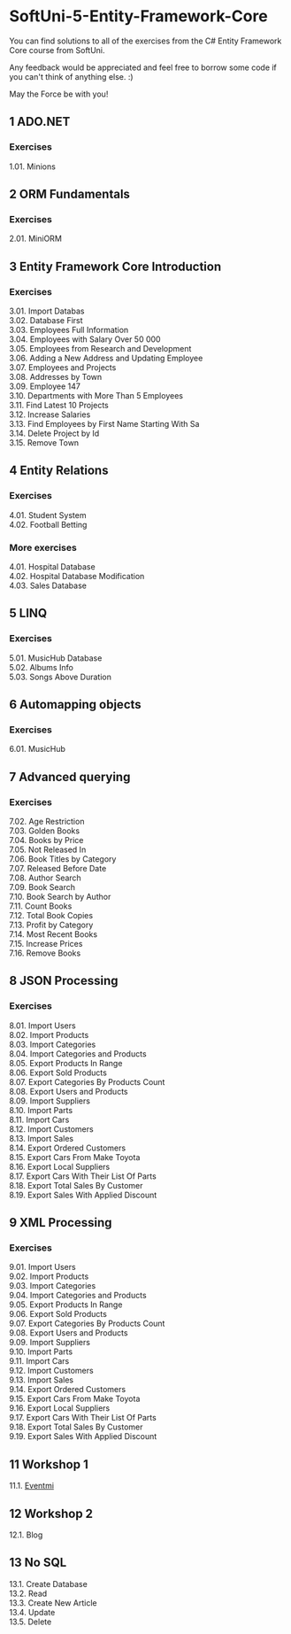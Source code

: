 # SoftUni-5-Entity-Framework-Core

You can find solutions to all of the exercises from the C# Entity Framework Core course from SoftUni.

Any feedback would be appreciated and feel free to borrow some code if you can't think of anything else. :)

May the Force be with you!

## 1 ADO.NET
### Exercises
1.01. Minions<br>

## 2 ORM Fundamentals
### Exercises
2.01. MiniORM<br>

## 3 Entity Framework Core Introduction
### Exercises
3.01. Import Databas<br>
3.02. Database First<br>
3.03. Employees Full Information<br>
3.04. Employees with Salary Over 50 000<br>
3.05. Employees from Research and Development<br>
3.06. Adding a New Address and Updating Employee<br>
3.07. Employees and Projects<br>
3.08. Addresses by Town<br>
3.09. Employee 147<br>
3.10. Departments with More Than 5 Employees<br>
3.11. Find Latest 10 Projects<br>
3.12. Increase Salaries<br>
3.13. Find Employees by First Name Starting With Sa<br>
3.14. Delete Project by Id<br>
3.15. Remove Town<br>

## 4 Entity Relations
### Exercises
4.01. Student System<br>
4.02. Football Betting<br>

### More exercises
4.01. Hospital Database<br>
4.02. Hospital Database Modification<br>
4.03. Sales Database<br>

## 5 LINQ
### Exercises
5.01. MusicHub Database<br>
5.02. Albums Info<br>
5.03. Songs Above Duration<br>

## 6 Automapping objects
### Exercises
6.01. MusicHub<br>

## 7 Advanced querying
### Exercises
7.02. Age Restriction<br>
7.03. Golden Books<br>
7.04. Books by Price<br>
7.05. Not Released In<br>
7.06. Book Titles by Category<br>
7.07. Released Before Date<br>
7.08. Author Search<br>
7.09. Book Search<br>
7.10. Book Search by Author<br>
7.11. Count Books<br>
7.12. Total Book Copies<br>
7.13. Profit by Category<br>
7.14. Most Recent Books<br>
7.15. Increase Prices<br>
7.16. Remove Books<br>

## 8 JSON Processing
### Exercises
8.01. Import Users<br>
8.02. Import Products<br>
8.03. Import Categories<br>
8.04. Import Categories and Products<br>
8.05. Export Products In Range<br>
8.06. Export Sold Products<br>
8.07. Export Categories By Products Count<br>
8.08. Export Users and Products<br>
8.09. Import Suppliers<br>
8.10. Import Parts<br>
8.11. Import Cars<br>
8.12. Import Customers<br>
8.13. Import Sales<br>
8.14. Export Ordered Customers<br>
8.15. Export Cars From Make Toyota<br>
8.16. Export Local Suppliers<br>
8.17. Export Cars With Their List Of Parts<br>
8.18. Export Total Sales By Customer<br>
8.19. Export Sales With Applied Discount<br>

## 9 XML Processing
### Exercises
9.01. Import Users<br>
9.02. Import Products<br>
9.03. Import Categories<br>
9.04. Import Categories and Products<br>
9.05. Export Products In Range<br>
9.06. Export Sold Products<br>
9.07. Export Categories By Products Count<br>
9.08. Export Users and Products<br>
9.09. Import Suppliers<br>
9.10. Import Parts<br>
9.11. Import Cars<br>
9.12. Import Customers<br>
9.13. Import Sales<br>
9.14. Export Ordered Customers<br>
9.15. Export Cars From Make Toyota<br>
9.16. Export Local Suppliers<br>
9.17. Export Cars With Their List Of Parts<br>
9.18. Export Total Sales By Customer<br>
9.19. Export Sales With Applied Discount<br>

## 11 Workshop 1
11.1. [Eventmi](https://github.com/udarensamolet/Eventmi)

## 12 Workshop 2
12.1. Blog

## 13 No SQL
13.1. Create Database<br>
13.2. Read<br>
13.3. Create New Article<br>
13.4. Update<br>
13.5. Delete
